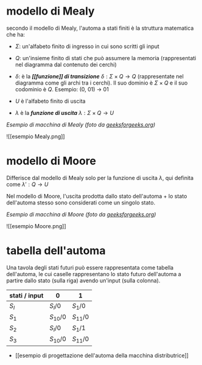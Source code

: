 # modello di Mealy
secondo il modello di Mealy, l'automa a stati finiti è la struttura matematica che ha:

- $\Sigma$: un'alfabeto finito di ingresso in cui sono scritti gli input
- $Q$: un'insieme finito di stati che può assumere la memoria (rappresentati nel diagramma dal contenuto dei cerchi)
- $\delta$: è la ***[[funzione]] di transizione*** $\delta: \Sigma \times Q \rightarrow Q$ (rappresentate nel diagramma come gli archi tra i cerchi). Il suo dominio è $\Sigma \times Q$ e il suo codominio è $Q$.
Esempio: (0, 01) -> 01

- $U$ è l'alfabeto finito di uscita
- $\lambda$ è la ***funzione di uscita*** $\lambda: \Sigma \times Q \rightarrow U$

*Esempio di macchina di Mealy (foto da [geeksforgeeks.org](https://www.geeksforgeeks.org/mealy-and-moore-machines-in-toc/))*

![[esempio Mealy.png]]

# modello di Moore
Differisce dal modello di Mealy solo per la funzione di uscita $\lambda$,  qui definita come $\lambda ': Q \rightarrow U$

Nel modello di Moore, l'uscita prodotta dallo stato dell'automa + lo stato dell'automa stesso sono considerati come un singolo stato.

*Esempio di macchina di Moore (foto da [geeksforgeeks.org](https://www.geeksforgeeks.org/mealy-and-moore-machines-in-toc/))*

![[esempio Moore.png]]

# tabella dell'automa
Una tavola degli stati futuri può essere rappresentata come tabella dell'automa, le cui caselle rappresentano lo stato futuro dell'automa a partire dallo stato (sulla riga) avendo un'input (sulla colonna).

| stati / input | 0          | 1          |
| ------------- | ---------- | ---------- |
| $S_{I}$       | $S_{I}/0$  | $S_{1}/0$  |
| $S_{1}$       | $S_{10}/0$ | $S_{11}/0$ |
| $S_{2}$       | $S_{I}/0$  | $S_{1}/1$  |
| $S_{3}$       | $S_{10}/0$ | $S_{11}/0$ |

- [[esempio di progettazione dell'automa della macchina distributrice]]
